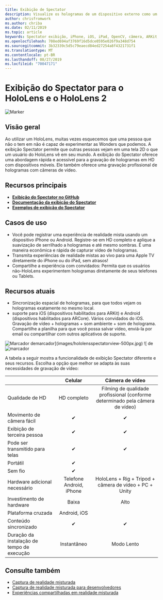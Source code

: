 ```yaml
---
title: Exibição de Spectator
description: Visualize os hologramas de um dispositivo externo como um meio de demonstrar uma experiência de realidade misturada em uma exibição externa ou um vídeo de gravação de uma experiência de realidade mista.
author: chrisfromwork
ms.author: chriba
ms.date: 02/11/2019
ms.topic: article
keywords: Spectator exibição, iPhone, iOS, iPad, OpenCV, câmera, ARKit, HoloLens, realidade misturada, MixedRealityToolkit, demonstração, registro
ms.openlocfilehash: 708ed694af3769f16d5dce0595e026f9a348d754
ms.sourcegitcommit: 3b32339c5d5c79eaecd84ed27254a8f4321731f1
ms.translationtype: MT
ms.contentlocale: pt-BR
ms.lasthandoff: 08/27/2019
ms.locfileid: "70047171"
---
```

# <a name="spectator-view-for-hololens-and-hololens-2"></a>Exibição do Spectator para o HoloLens e o HoloLens 2

![Marker](images/SpecViewPhoneHero.jpg)

## <a name="overview"></a>Visão geral

Ao utilizar um HoloLens, muitas vezes esquecemos que uma pessoa que não o tem em não é capaz de experimentar as Wonders que podemos. A exibição Spectator permite que outras pessoas vejam em uma tela 2D o que um usuário do HoloLens vê em seu mundo.
A exibição do Spectator oferece uma abordagem rápida e acessível para a gravação de hologramas em HD com dispositivos móveis. Ele também oferece uma gravação profissional de hologramas com câmeras de vídeo.

## <a name="key-resources"></a>Recursos principais

* [**Exibição do Spectator no GitHub**](https://github.com/microsoft/MixedReality-SpectatorView)
* [**Documentação da exibição do Spectator**](https://microsoft.github.io/MixedReality-SpectatorView/README.html)
* [**Exemplos de exibição do Spectator**](https://github.com/microsoft/MixedReality-SpectatorView/tree/master/samples)

## <a name="use-cases"></a>Casos de uso
* Você pode registrar uma experiência de realidade mista usando um dispositivo iPhone ou Android. Registre-se em HD completo e aplique a suavização de serrilhado a hologramas e até mesmo sombras. É uma maneira econômica e rápida de capturar vídeo de hologramas.
* Transmita experiências de realidade mistas ao vivo para uma Apple TV diretamente do iPhone ou do iPad, sem atrasos!
* Compartilhe a experiência com convidados: Permita que os usuários não-HoloLens experimentem hologramas diretamente de seus telefones ou Tablets.

## <a name="current-features"></a>Recursos atuais

* Sincronização espacial de hologramas, para que todos vejam os hologramas exatamente no mesmo local.
* suporte para iOS (dispositivos habilitados para ARKit) e Android (dispositivos habilitados para ARCore).
Vários convidados do iOS.
Gravação de vídeo + hologramas + som ambiente + som de holograma.
Compartilhe a planilha para que você possa salvar vídeo, enviá-la por email ou compartilhar com outros aplicativos de suporte.

![Marcador](images/SpecViewPhoneDemo.jpg)
demarcador](images/hololensspectatorview-500px.jpg) ![ de![marcador](images/spectatorview-300px.png)

A tabela a seguir mostra a funcionalidade de exibição Spectator diferente e seus recursos. Escolha a opção que melhor se adapta às suas necessidades de gravação de vídeo:

|                                      | Celular                  |                    Câmera de vídeo              |
|--------------------------------------|:-----------------------:|:-------------------------------------------:|
| Qualidade de HD                           |         HD completo         |        Filming de qualidade profissional (conforme determinado pela câmera de vídeo)      |
| Movimento de câmera fácil                 |            ✔            |                      ✔                      |
| Exibição de terceira pessoa                    |            ✔            |                      ✔                      |
| Pode ser transmitido para telas           |            ✔            |                      ✔                      |
| Portátil                             |            ✔            |                                             |
| Sem fio                             |            ✔            |                                             |
| Hardware adicional necessário         |     Telefone Android, iPhone    | HoloLens + Rig + Tripod + câmera de vídeo + PC + Unity |
| Investimento de hardware                  |           Baixa            |                     Alto                    |
| Plataforma cruzada                       |           Android, iOS   |                                             |
| Conteúdo sincronizado                 |            ✔            |                      ✔                      |
| Duração da instalação de tempo de execução               |         Instantâneo          |                     Modo Lento                    |
## <a name="see-also"></a>Consulte também

* [Captura de realidade misturada](mixed-reality-capture.md) 
* [Captura de realidade misturada para desenvolvedores](mixed-reality-capture-for-developers.md)
* [Experiências compartilhadas em realidade misturada](shared-experiences-in-mixed-reality.md)
